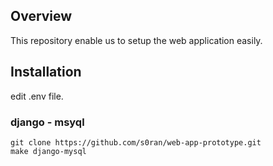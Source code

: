 ## Overview
This repository enable us to setup the web application easily.


## Installation

edit .env file.

### django - msyql
```
git clone https://github.com/s0ran/web-app-prototype.git
make django-mysql
```
